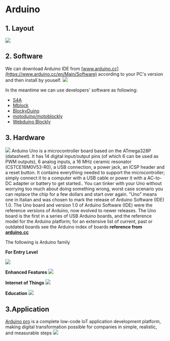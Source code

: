 # Arduino



## 1. Layout
![](https://gitlab.com/picbed/bed/uploads/88dcd4c744fc2bffefb9d28712d87114/UNO-TH_Rev3e_sch.jpg)

## 2. Software
We can download Arduino IDE from [www.arduino.cc](https://www.arduino.cc/en/Main/Software) according to your PC's version and then install by youself.
![](https://gitlab.com/picbed/bed/uploads/fc43aa8769dd9935106558474b9dc073/arduino_ui.png
)

In the meantime we can use developers' software as following:

* [S4A](http://s4a.cat/)
* [Mblock](https://www.mblock.cc/zh-cn/)
* [BlockyDuino](https://sourceforge.net/projects/blocklyduinoenhanced/?css-reload=1)
* [motoduino/motoblockly](https://www.motoduino.com/motoblockly/)
* [Webduino Blockly](https://bit.webduino.io/blockly/?lang=zh-hant)

## 3. Hardware


![](https://gitlab.com/picbed/bed/uploads/9d4306ae40072cc40857177a01d4f73c/a000066_featured_5.jpg
)
Arduino Uno is a microcontroller board based on the ATmega328P (datasheet). It has 14 digital input/output pins (of which 6 can be used as PWM outputs), 6 analog inputs, a 16 MHz ceramic resonator (CSTCE16M0V53-R0), a USB connection, a power jack, an ICSP header and a reset button. It contains everything needed to support the microcontroller; simply connect it to a computer with a USB cable or power it with a AC-to-DC adapter or battery to get started.. You can tinker with your Uno without worrying too much about doing something wrong, worst case scenario you can replace the chip for a few dollars and start over again. 
"Uno" means one in Italian and was chosen to mark the release of Arduino Software (IDE) 1.0. The Uno board and version 1.0 of Arduino Software (IDE) were the reference versions of Arduino, now evolved to newer releases. The Uno board is the first in a series of USB Arduino boards, and the reference model for the Arduino platform; for an extensive list of current, past or outdated boards see the Arduino index of boards
**reference from [arduino.cc](https://store.arduino.cc/usa/arduino-uno-rev3)**

The following is Arduino  family


**For Entry Level**

![](https://gitlab.com/picbed/bed/uploads/fc61573ce94379ade9d85767694ae594/WX20200414-203551_2x.png
)

**Enhanced Features**
![](https://gitlab.com/picbed/bed/uploads/06f5cc98202d7b25f69f2c09bca24463/WX20200414-203618_2x.png)

**Internet of Things**
![](https://gitlab.com/picbed/bed/uploads/d12b7147bb3be32e74eb2c01125bc710/WX20200414-203634_2x.png)

**Education**
![](https://gitlab.com/picbed/bed/uploads/a49e751018cf2dc054795a7fca38f72f/WX20200414-203646_2x.png)







## 3.Application
[Arduino pro](https://www.arduino.cc/pro) is a complete low-code IoT application development platform, making digital transformation possible for companies in simple, realistic, and measurable steps
![](https://gitlab.com/picbed/bed/uploads/e2ef968d0082d3e31fb685c4e83495fe/1586900339815.jpg)


